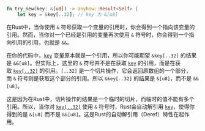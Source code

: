 ```rust
fn try_new(key: &[u8]) -> anyhow::Result<Self> {
	let key = &key[..32]; // key 为 &[u8]
```

在Rust中，当你使用 `&` 符号获取一个变量的引用时，你会得到一个指向该变量的引用。然而，当你对一个已经是引用的变量再次使用 `&` 符号时，你会得到一个指向引用的引用，也就是 `&&`。

在你的代码中，[`key`](vscode-file://vscode-app/Applications/Visual%20Studio%20Code.app/Contents/Resources/app/out/vs/code/electron-sandbox/workbench/workbench.html "src/process/text.rs") 变量原本就是一个引用，所以你可能期望 `&key[..32]` 的结果是 `&&[u8]`。但实际上，这里的 `&` 符号并不是在获取 [`key`](vscode-file://vscode-app/Applications/Visual%20Studio%20Code.app/Contents/Resources/app/out/vs/code/electron-sandbox/workbench/workbench.html "src/process/text.rs") 的引用，而是在获取 [`key[..32]`](vscode-file://vscode-app/Applications/Visual%20Studio%20Code.app/Contents/Resources/app/out/vs/code/electron-sandbox/workbench/workbench.html "src/process/text.rs") 的引用。`[..32]` 是一个切片操作，它会返回原数组的一个部分，而 `&` 符号则是获取这个部分的引用。所以 `&key[..32]` 的结果是 `&[u8]`，而不是 `&&[u8]`。

这是因为在Rust中，切片操作的结果是一个临时的切片，而临时的值不能有多个引用。所以，当你对 [`key[..32]`](vscode-file://vscode-app/Applications/Visual%20Studio%20Code.app/Contents/Resources/app/out/vs/code/electron-sandbox/workbench/workbench.html "src/process/text.rs") 使用 `&` 符号时，Rust会自动解引用 [`key`](vscode-file://vscode-app/Applications/Visual%20Studio%20Code.app/Contents/Resources/app/out/vs/code/electron-sandbox/workbench/workbench.html "src/process/text.rs")，使得你得到的是 `&[u8]` 而不是 `&&[u8]`。这是Rust的自动解引用（Deref）特性在起作用。